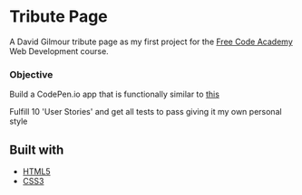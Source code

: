 # Tribute Page

A David Gilmour tribute page as my first project for the [Free Code Academy](https://www.freecodecamp.org/) Web Development course.

### Objective
Build a CodePen.io app that is functionally similar to [this](https://codepen.io/freeCodeCamp/full/zNqgVx)

Fulfill 10 'User Stories' and get all tests to pass giving it my own personal style

## Built with
- [HTML5](https://developer.mozilla.org/es/docs/HTML/HTML5)
- [CSS3](https://developer.mozilla.org/es/docs/Web/CSS/CSS3)